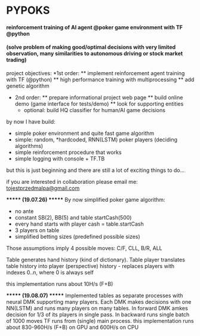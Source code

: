# PYPOKS
#### reinforcement training of AI agent @poker game environment with TF @python
#### (solve problem of making good/optimal decisions with very limited observation, many similarities to autonomous driving or stock market trading)

project objectives:
*1st order:
** implement reinforcement agent training with TF (@python)
** high performance training with multiprocessing
** add genetic algorithm
* 2nd order:
** prepare informational project web page
** build online demo (game interface for tests/demo)
** look for supporting entities
    - optional: build HQ classifier for human/AI game decisions

by now I have build:
* simple poker environment and quite fast game algorithm
* simple: random, *hardcoded, RNN(LSTM) poker players (deciding algorithms)
* simple reinforcement procedure that works
* simple logging with console + TF.TB

but this is just beginning and there are still a lot of exciting things to do...

if you are interested in collaboration please email me: tojestprzedmalpa@gmail.com




**\*\*\*\*\* (19.07.26) \*\*\*\*\***
By now simplified poker game algorithm:
* no ante
* constant SB(2), BB(5) and table startCash(500)
* every hand starts with player cash = table.startCash
* 3 players on table
* simplified betting sizes (predefined possible sizes)

Those assumptions imply 4 possible moves: C/F, CLL, B/R, ALL

Table generates hand history (kind of dictionary).
Table player translates table history into player (perspective) history - replaces players with indexes 0..n, where 0 is always self

this implementation runs about 10H/s (F+B)


**\*\*\*\*\* (19.08.07) \*\*\*\*\***
Implemented tables as separate processes with neural DMK supporting many players.
Each DMK makes decisions with one NN(LSTM) and runs many players on many tables.
In forward DMK amkes decision for 1/3 of its players in single pass. In backward runs single batch of 1000 moves
TF runs from (single) main process.
this implementation runs about 830-960H/s (F+B) on GPU and 600H/s on CPU